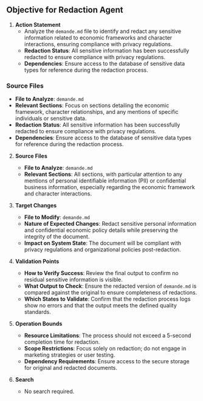 ## Objective for Redaction Agent
1. **Action Statement**
   - Analyze the `demande.md` file to identify and redact any sensitive information related to economic frameworks and character interactions, ensuring compliance with privacy regulations.
   - **Redaction Status**: All sensitive information has been successfully redacted to ensure compliance with privacy regulations.
   - **Dependencies**: Ensure access to the database of sensitive data types for reference during the redaction process.

### Source Files
- **File to Analyze**: `demande.md`
- **Relevant Sections**: Focus on sections detailing the economic framework, character relationships, and any mentions of specific individuals or sensitive data.
- **Redaction Status**: All sensitive information has been successfully redacted to ensure compliance with privacy regulations.
- **Dependencies**: Ensure access to the database of sensitive data types for reference during the redaction process.

2. **Source Files**
   - **File to Analyze**: `demande.md`
   - **Relevant Sections**: All sections, with particular attention to any mentions of personal identifiable information (PII) or confidential business information, especially regarding the economic framework and character interactions.

3. **Target Changes**
   - **File to Modify**: `demande.md`
   - **Nature of Expected Changes**: Redact sensitive personal information and confidential economic policy details while preserving the integrity of the document.
   - **Impact on System State**: The document will be compliant with privacy regulations and organizational policies post-redaction.

4. **Validation Points**
   - **How to Verify Success**: Review the final output to confirm no residual sensitive information is visible.
   - **What Output to Check**: Ensure the redacted version of `demande.md` is compared against the original to ensure completeness of redactions.
   - **Which States to Validate**: Confirm that the redaction process logs show no errors and that the output meets the defined quality standards.

5. **Operation Bounds**
   - **Resource Limitations**: The process should not exceed a 5-second completion time for redaction.
   - **Scope Restrictions**: Focus solely on redaction; do not engage in marketing strategies or user testing.
   - **Dependency Requirements**: Ensure access to the secure storage for original and redacted documents.

6. **Search**
   - No search required.
